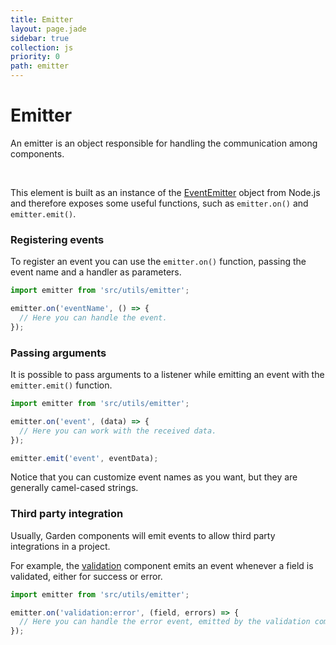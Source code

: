 ```yaml
---
title: Emitter
layout: page.jade
sidebar: true
collection: js
priority: 0
path: emitter
---
```


# Emitter
<p class="lead">
  An emitter is an object responsible for handling the communication among components.
</p>

<br>

This element is built as an instance of the [EventEmitter](https://nodejs.org/api/events.html) object from Node.js and therefore exposes some useful functions, such as `emitter.on()` and `emitter.emit()`.


### Registering events
To register an event you can use the `emitter.on()` function, passing the event name and a handler as parameters.
```js
import emitter from 'src/utils/emitter';

emitter.on('eventName', () => {
  // Here you can handle the event.
});
```
### Passing arguments
It is possible to pass arguments to a listener while emitting an event with the `emitter.emit()` function.
```js
import emitter from 'src/utils/emitter';

emitter.on('event', (data) => {
  // Here you can work with the received data.
});

emitter.emit('event', eventData);
```
<p class="notification notification-warning paragraph">
  Notice that you can customize event names as you want, but they are generally camel-cased strings.
</p>

### Third party integration
Usually, Garden components will emit events to allow third party integrations in a project.

For example, the [validation](validation.html) component emits an event whenever a field is validated, either for success or error.
```js
import emitter from 'src/utils/emitter';

emitter.on('validation:error', (field, errors) => {
  // Here you can handle the error event, emitted by the validation component.
});
```
